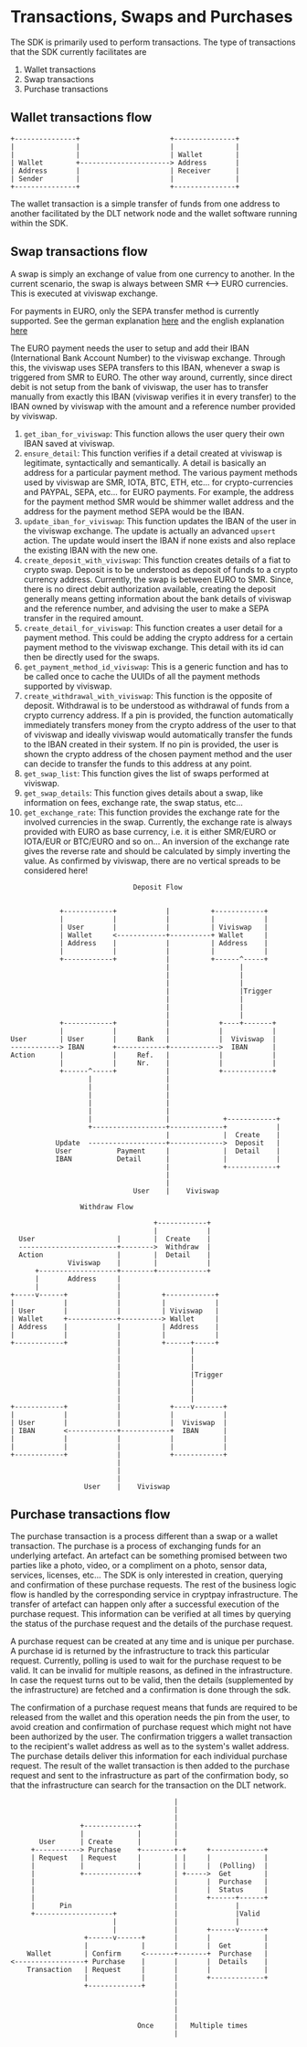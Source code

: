 # Transactions, Swaps and Purchases

The SDK is primarily used to perform transactions. The type of transactions that the SDK currently facilitates are

1. Wallet transactions
2. Swap transactions
3. Purchase transactions

## Wallet transactions flow

```
+---------------+                      +---------------+
|               |                      |               |
|               |                      | Wallet        |
| Wallet        +----------------------> Address       |
| Address       |                      | Receiver      |
| Sender        |                      |               |
+---------------+                      +---------------+
```

The wallet transaction is a simple transfer of funds from one address to another facilitated by the DLT network node and the wallet software running within the SDK.

## Swap transactions flow

A swap is simply an exchange of value from one currency to another. In the current scenario, the swap is always between SMR <--> EURO currencies. This is executed at viviswap exchange.

For payments in EURO, only the SEPA transfer method is currently supported. See the german explanation [here](https://www.bundesbank.de/de/aufgaben/unbarer-zahlungsverkehr/serviceangebot/sepa/sepa-einfach-erklaert--603346) and the english explanation [here](https://en.wikipedia.org/wiki/Single_Euro_Payments_Area)

The EURO payment needs the user to setup and add their IBAN (International Bank Account Number) to the viviswap exchange. Through this, the viviswap uses SEPA transfers to this IBAN, whenever a swap is triggered from SMR to EURO. The other way around, currently, since direct debit is not setup from the bank of viviswap, the user has to transfer manually from exactly this IBAN (viviswap verifies it in every transfer) to the IBAN owned by viviswap with the amount and a reference number provided by viviswap.

1. `get_iban_for_viviswap`: This function allows the user query their own IBAN saved at viviswap.
2. `ensure_detail`: This function verifies if a detail created at viviswap is legitimate, syntactically and semantically. A detail is basically an address for a particular payment method. The various payment methods used by viviswap are SMR, IOTA, BTC, ETH, etc... for crypto-currencies and PAYPAL, SEPA, etc... for EURO payments. For example, the address for the payment method SMR would be shimmer wallet address and the address for the payment method SEPA would be the IBAN.
3. `update_iban_for_viviswap`: This function updates the IBAN of the user in the viviswap exchange. The update is actually an advanced `upsert` action. The update would insert the IBAN if none exists and also replace the existing IBAN with the new one.
4. `create_deposit_with_viviswap`: This function creates details of a fiat to crypto swap. Deposit is to be understood as deposit of funds to a crypto currency address. Currently, the swap is between EURO to SMR. Since, there is no direct debit authorization available, creating the deposit generally means getting information about the bank details of viviswap and the reference number, and advising the user to make a SEPA transfer in the required amount.
5. `create_detail_for_viviswap`: This function creates a user detail for a payment method. This could be adding the crypto address for a certain payment method to the viviswap exchange. This detail with its id can then be directly used for the swaps.
6. `get_payment_method_id_viviswap`: This is a generic function and has to be called once to cache the UUIDs of all the payment methods supported by viviswap.
7. `create_withdrawal_with_viviswap`: This function is the opposite of deposit. Withdrawal is to be understood as withdrawal of funds from a crypto currency address. If a pin is provided, the function automatically immediately transfers money from the crypto address of the user to that of viviswap and ideally viviswap would automatically transfer the funds to the IBAN created in their system. If no pin is provided, the user is shown the crypto address of the chosen payment method and the user can decide to transfer the funds to this address at any point.
8. `get_swap_list`: This function gives the list of swaps performed at viviswap.
9. `get_swap_details`: This function gives details about a swap, like information on fees, exchange rate, the swap status, etc...
10. `get_exchange_rate`: This function provides the exchange rate for the involved currencies in the swap. Currently, the exchange rate is always provided with EURO as base currency, i.e. it is either SMR/EURO or IOTA/EUR or BTC/EURO and so on... An inversion of the exchange rate gives the reverse rate and should be calculated by simply inverting the value. As confirmed by viviswap, there are no vertical spreads to be considered here!

```
                              Deposit Flow                        
                                                                  
                                                                  
            +------------+            |          +------------+   
            |            |            |          |            |   
            | User       |            |          | Viviswap   |   
            | Wallet     <------------+----------+ Wallet     |   
            | Address    |            |          | Address    |   
            |            |            |          |            |   
            +------------+            |          +------^-----+   
                                      |                 |         
                                      |                 |         
                                      |                 |         
                                      |                 |Trigger  
                                      |                 |         
                                      |                 |         
                                      |                 |         
            +------------+            |            +----+-------+ 
            |            |            |            |            | 
User        | User       |     Bank   |            |  Viviswap  | 
------------> IBAN       +------------+------------>  IBAN      | 
Action      |            |     Ref.   |            |            | 
            |            |     Nr.    |            |            | 
            +------^-----+            |            +------------+ 
                   |                  |                           
                   |                  |                           
                   |                  |                           
                   |                  |                           
                   |                  |                           
                   |                  |             +------------+
                   +------------------+-------------+            |
                                      |             |  Create    |
           Update  -------------------+------------->  Deposit   |
           User           Payment     |             |  Detail    |
           IBAN           Detail      |             |            |
                                      |             +------------+
                                      |                           
                                      |                           
                              User    |    Viviswap               
```

```
                 Withdraw Flow                       
                                                     
                                   +------------+    
                                   |            |    
  User                    |        |  Create    |    
  ------------------------+-------->  Withdraw  |    
  Action                  |        |  Detail    |    
              Viviswap    |        |            |    
      +-------------------+--------+------------+    
      |       Address     |                          
      |                   |                          
+-----v------+            |          +------------+  
|            |            |          |            |  
| User       |            |          | Viviswap   |  
| Wallet     +------------+----------> Wallet     |  
| Address    |            |          | Address    |  
|            |            |          |            |  
+------------+            |          +------+-----+  
                          |                 |        
                          |                 |        
                          |                 |        
                          |                 |Trigger 
                          |                 |        
                          |                 |        
                          |                 |        
+------------+            |            +----v-------+
|            |            |            |            |
| User       |            |            |  Viviswap  |
| IBAN       <------------+------------+  IBAN      |
|            |            |            |            |
|            |            |            |            |
+------------+            |            +------------+
                          |                          
                          |                          
                          |                          
                  User    |    Viviswap              
```

## Purchase transactions flow

The purchase transaction is a process different than a swap or a wallet transaction. The purchase is a process of exchanging funds for an underlying artefact. An artefact can be something promised between two parties like a photo, video, or a compliment on a photo, sensor data, services, licenses, etc... The SDK is only interested in creation, querying and confirmation of these purchase requests. The rest of the business logic flow is handled by the corresponding service in cryptpay infrastructure. The transfer of artefact can happen only after a successful execution of the purchase request. This information can be verified at all times by querying the status of the purchase request and the details of the purchase request.

A purchase request can be created at any time and is unique per purchase. A purchase id is returned by the infrastructure to track this particular request.
Currently, polling is used to wait for the purchase request to be valid. It can be invalid for multiple reasons, as defined in the infrastructure. In case the request turns out to be valid, then the details (supplemented by the infrastructure) are fetched and a confirmation is done through the sdk.

The confirmation of a purchase request means that funds are required to be released from the wallet and this operation needs the pin from the user, to avoid creation and confirmation of purchase request which might not have been authorized by the user. The confirmation triggers a wallet transaction to the recipient's wallet address as well as to the system's wallet address. The purchase details deliver this information for each individual purchase request. The result of the wallet transaction is then added to the purchase request and sent to the infrastructure as part of the confirmation body, so that the infrastructure can search for the transaction on the DLT network.

```
                                        |                      
                                        |                      
                                        |                      
                 +-------------+        |                      
                 |             |        |                      
       User      | Create      |        |                      
     +-----------> Purchase    +--------+-+     +-------------+
     | Request   | Request     |        | |     |             |
     |           |             |        | |     |  (Polling)  |
     |           +-------------+        | +----->  Get        |
     |                                  |       |  Purchase   |
     |                                  |       |  Status     |
     |                                  |       +------+------+
     |      Pin                         |              |       
     +-------------------+              |              |Valid  
                         |              |              |       
                         |              |       +------v------+
                  +------v------+       |       |             |
                  |             |       |       |  Get        |
    Wallet        | Confirm     <-------+-------+  Purchase   |
<-----------------+ Purchase    |       |       |  Details    |
    Transaction   | Request     |       |       |             |
                  |             |       |       +-------------+
                  +-------------+       |                      
                                        |                      
                                        |                      
                                        |                      
                                        |                      
                               Once     |   Multiple times     
                                        |                      
```
